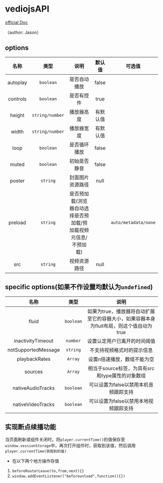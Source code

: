 # vediojsAPI
[official Doc](http://docs.videojs.com/tutorial-options.html#videojs-specific-options)

（author: Jason）

## options
|名称|类型|说明|默认值|可选值|
|:----:|:----:|:----:|:----:|:----:|
|autoplay|`boolean`|是否自动播放|false||
|controls|`boolean`|是否有控件|true||
|height|`string/number`|播放器高度|有默认值||
|width|`string/number`|播放器宽度|有默认值|
|loop|`boolean`|是否循环播放|false||
|muted|`boolean`|初始是否静音|false||
|poster|`string`|封面图片资源路径|null||
|preload|`string`|是否预加载(浏览器自动选择是否预加载/预加载视频元信息/不预加载)||`auto/metadata/none`|
|src|`string`|视频资源路径|null||

## specific options(如果不作设置均默认为`undefined`)
|名称|类型|说明|
|:----:|:----:|:----:|
|fluid|`boolean`|如果为true，播放器将自动扩展至它的容器大小，如果容器本身为fluit布局，则这个值自动为true|
|inactivityTimeout|`number`|设置认定用户已离开的时间阈值|
|notSupportedMessage|`string`|不支持视频格式时的提示信息|
|playbackRates|`Array`|设置n倍速播放，数组不能为空|
|sources|`Array`|相当于source标签，为具有src和type属性的对象数组|
|nativeAudioTracks|`boolean`|可以设置为false以禁用本机音频跟踪支持|
|nativeVideoTracks|`boolean`|可以设置为false以禁用本地视频跟踪支持|

## 实现断点续播功能
当页面刷新或组件关闭时，将`player.currentTime()`的值保存至`window.sessionStorage`中，再次打开组件时，获取到该值，然后调用`player.currentTime(获取到的值)`
* 在以下两个地方操作存值
1. `beforeRouterLeave(to,from,next){}`
2. `window.addEventListener("beforeunload",function(){})`